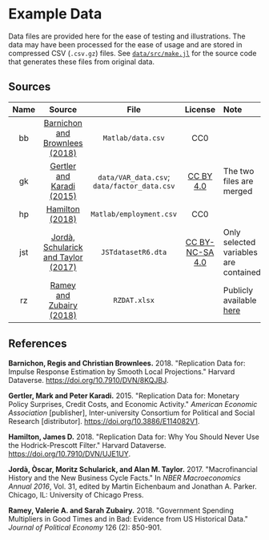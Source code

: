 # Example Data

Data files are provided here for the ease of testing and illustrations.
The data may have been processed for the ease of usage
and are stored in compressed CSV (`.csv.gz`) files.
See [`data/src/make.jl`](src/make.jl) for the source code
that generates these files from original data.

## Sources

| Name | Source | File | License | Note |
| :---: | :----: | :-------: | :-----: | :--- |
| bb | [Barnichon and Brownlees (2018)](https://doi.org/10.7910/DVN/8KQJBJ) | `Matlab/data.csv` | CC0 | |
| gk | [Gertler and Karadi (2015)](https://doi.org/10.3886/E114082V1) | `data/VAR_data.csv`; `data/factor_data.csv` | [CC BY 4.0](https://doi.org/10.3886/E114082V1-78600) | The two files are merged |
| hp | [Hamilton (2018)](https://doi.org/10.7910/DVN/UJE1UY) | `Matlab/employment.csv` | CC0 | |
| jst | [Jordà, Schularick and Taylor (2017)](https://www.macrohistory.net/database) | `JSTdatasetR6.dta` | [CC BY-NC-SA 4.0](https://www.macrohistory.net/database/licence-terms) | Only selected variables are contained |
| rz | [Ramey and Zubairy (2018)](https://www.journals.uchicago.edu/doi/suppl/10.1086/696277/suppl_file/2014646data.zip) | `RZDAT.xlsx` | | Publicly available [here](https://econweb.ucsd.edu/~vramey/research/Ramey_Zubairy_replication_codes.zip) |

## References

**Barnichon, Regis and Christian Brownlees.** 2018.
"Replication Data for: Impulse Response Estimation by Smooth Local Projections."
Harvard Dataverse. https://doi.org/10.7910/DVN/8KQJBJ.

**Gertler, Mark and Peter Karadi.** 2015.
"Replication Data for: Monetary Policy Surprises, Credit Costs, and Economic Activity."
*American Economic Association* [publisher], Inter-university Consortium for Political and Social Research [distributor]. https://doi.org/10.3886/E114082V1.

**Hamilton, James D.** 2018.
"Replication Data for: Why You Should Never Use the Hodrick-Prescott Filter."
Harvard Dataverse. https://doi.org/10.7910/DVN/UJE1UY.

**Jordà, Òscar, Moritz Schularick, and Alan M. Taylor.** 2017.
"Macrofinancial History and the New Business Cycle Facts."
In *NBER Macroeconomics Annual 2016*, Vol. 31,
edited by Martin Eichenbaum and Jonathan A. Parker.
Chicago, IL: University of Chicago Press.

**Ramey, Valerie A. and Sarah Zubairy.** 2018.
"Government Spending Multipliers in Good Times and in Bad: Evidence from US Historical Data."
*Journal of Political Economy* 126 (2): 850-901.
